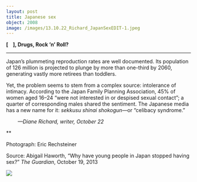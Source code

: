 ```yaml
---
layout: post
title: Japanese sex
object: 2008
image: /images/13.10.22_Richard_JapanSexEDIT-1.jpeg
---
```

**[    ], Drugs, Rock ’n’ Roll?**

****

Japan’s plummeting reproduction rates are well documented. Its population of 126 million is projected to plunge by more than one-third by 2060, generating vastly more retirees than toddlers.

Yet, the problem seems to stem from a complex source: intolerance of intimacy. According to the Japan Family Planning Association, 45% of women aged 16–24 “were not interested in or despised sexual contact”; a quarter of corresponding males shared the sentiment. The Japanese media has a new name for it: *sekkusu shinai shokogun*—or “celibacy syndrome.”

        *—Diane Richard, writer, October 22*

**

Photograph: Eric Rechsteiner

Source: Abigail Haworth, “Why have young people in Japan stopped having sex?” *The Guardian*, October 19, 2013 

![]({{siteurl.base}}/images/13.10.22_Richard_JapanSexEDIT-1.jpeg)
